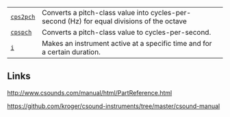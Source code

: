 <table>

  <tr><td><code><a href="https://github.com/ReneNyffenegger/Csound/blob/master/reference/score-statements-and-GEN-routines/cps2pch.csd">cps2pch</a></code></td>
      <td>Converts a pitch-class value into cycles-per-second (Hz) for equal divisions of the octave</td>
      <td></td></tr>
  <tr><td><code><a href="https://github.com/ReneNyffenegger/Csound/blob/master/reference/score-statements-and-GEN-routines/cpspch.csd">cpspch</a></code></td>
      <td>Converts a pitch-class value to cycles-per-second.</td>
      <td></td></tr>
  <tr><td><code><a href="https://github.com/ReneNyffenegger/Csound/blob/master/reference/score-statements-and-GEN-routines/i.csd">i</a></code></td>
      <td>Makes an instrument active at a specific time and for a certain duration.</td>
      <td></td></tr>

</table>


## Links

http://www.csounds.com/manual/html/PartReference.html

https://github.com/kroger/csound-instruments/tree/master/csound-manual
